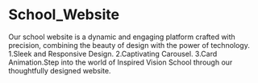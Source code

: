 # School_Website
 Our school website is a dynamic and engaging platform crafted with precision, combining the beauty of design with the power of technology.  1.Sleek and Responsive Design. 2.Captivating Carousel. 3.Card Animation.Step into the world of Inspired Vision School through our thoughtfully designed website.
